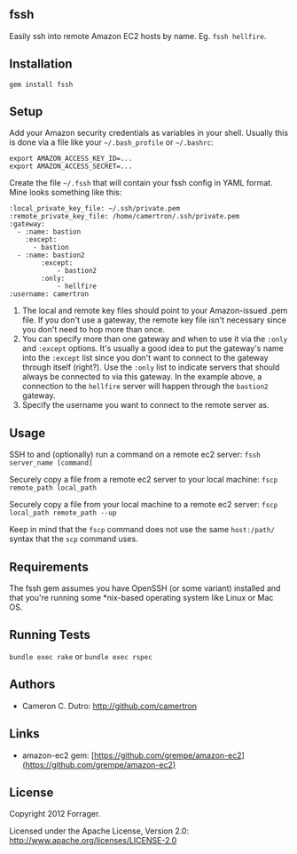 ## fssh

Easily ssh into remote Amazon EC2 hosts by name.  Eg. `fssh hellfire`.

## Installation

`gem install fssh`

## Setup

Add your Amazon security credentials as variables in your shell.  Usually this is done via a file like your `~/.bash_profile` or `~/.bashrc`:

```
export AMAZON_ACCESS_KEY_ID=...
export AMAZON_ACCESS_SECRET=...
```

Create the file `~/.fssh` that will contain your fssh config in YAML format.  Mine looks something like this:

```
:local_private_key_file: ~/.ssh/private.pem
:remote_private_key_file: /home/camertron/.ssh/private.pem
:gateway:
  - :name: bastion
    :except:
      - bastion
  - :name: bastion2
		:except:
			- bastion2
		:only:
			- hellfire
:username: camertron
```

1.  The local and remote key files should point to your Amazon-issued .pem file.  If you don't use a gateway, the remote key file isn't necessary since you don't need to hop more than once.
2.  You can specify more than one gateway and when to use it via the `:only` and `:except` options.  It's usually a good idea to put the gateway's name into the `:except` list since you don't want to connect to the gateway through itself (right?).  Use the `:only` list to indicate servers that should always be connected to via this gateway.  In the example above, a connection to the `hellfire` server will happen through the `bastion2` gateway.
3.  Specify the username you want to connect to the remote server as.

## Usage

SSH to and (optionally) run a command on a remote ec2 server:
`fssh server_name [command]`

Securely copy a file from a remote ec2 server to your local machine:
`fscp remote_path local_path`

Securely copy a file from your local machine to a remote ec2 server:
`fscp local_path remote_path --up`

Keep in mind that the `fscp` command does not use the same `host:/path/` syntax that the `scp` command uses.

## Requirements

The fssh gem assumes you have OpenSSH (or some variant) installed and that you're running some *nix-based operating system like Linux or Mac OS.

## Running Tests

`bundle exec rake` or `bundle exec rspec`

## Authors

* Cameron C. Dutro: http://github.com/camertron

## Links
* amazon-ec2 gem: [https://github.com/grempe/amazon-ec2](https://github.com/grempe/amazon-ec2)

## License

Copyright 2012 Forrager.

Licensed under the Apache License, Version 2.0: http://www.apache.org/licenses/LICENSE-2.0
